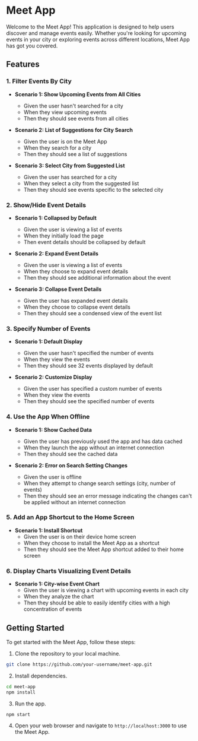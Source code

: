 # Meet App

Welcome to the Meet App! This application is designed to help users discover and manage events easily. Whether you're looking for upcoming events in your city or exploring events across different locations, Meet App has got you covered.

## Features

### 1. Filter Events By City

- **Scenario 1: Show Upcoming Events from All Cities**
  - Given the user hasn't searched for a city
  - When they view upcoming events
  - Then they should see events from all cities

- **Scenario 2: List of Suggestions for City Search**
  - Given the user is on the Meet App
  - When they search for a city
  - Then they should see a list of suggestions

- **Scenario 3: Select City from Suggested List**
  - Given the user has searched for a city
  - When they select a city from the suggested list
  - Then they should see events specific to the selected city

### 2. Show/Hide Event Details

- **Scenario 1: Collapsed by Default**
  - Given the user is viewing a list of events
  - When they initially load the page
  - Then event details should be collapsed by default

- **Scenario 2: Expand Event Details**
  - Given the user is viewing a list of events
  - When they choose to expand event details
  - Then they should see additional information about the event

- **Scenario 3: Collapse Event Details**
  - Given the user has expanded event details
  - When they choose to collapse event details
  - Then they should see a condensed view of the event list

### 3. Specify Number of Events

- **Scenario 1: Default Display**
  - Given the user hasn't specified the number of events
  - When they view the events
  - Then they should see 32 events displayed by default

- **Scenario 2: Customize Display**
  - Given the user has specified a custom number of events
  - When they view the events
  - Then they should see the specified number of events

### 4. Use the App When Offline

- **Scenario 1: Show Cached Data**
  - Given the user has previously used the app and has data cached
  - When they launch the app without an internet connection
  - Then they should see the cached data

- **Scenario 2: Error on Search Setting Changes**
  - Given the user is offline
  - When they attempt to change search settings (city, number of events)
  - Then they should see an error message indicating the changes can't be applied without an internet connection

### 5. Add an App Shortcut to the Home Screen

- **Scenario 1: Install Shortcut**
  - Given the user is on their device home screen
  - When they choose to install the Meet App as a shortcut
  - Then they should see the Meet App shortcut added to their home screen

### 6. Display Charts Visualizing Event Details

- **Scenario 1: City-wise Event Chart**
  - Given the user is viewing a chart with upcoming events in each city
  - When they analyze the chart
  - Then they should be able to easily identify cities with a high concentration of events

## Getting Started

To get started with the Meet App, follow these steps:

1. Clone the repository to your local machine.

```bash
git clone https://github.com/your-username/meet-app.git
```

2. Install dependencies.

```bash
cd meet-app
npm install
```

3. Run the app.

```bash
npm start
```

4. Open your web browser and navigate to `http://localhost:3000` to use the Meet App.